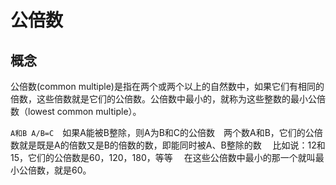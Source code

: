 # 公倍数

## 概念

公倍数(common multiple)是指在两个或两个以上的自然数中，如果它们有相同的倍数，这些倍数就是它们的公倍数。公倍数中最小的，就称为这些整数的最小公倍数（lowest common multiple）。

`A和B A/B=C`　如果A能被B整除，则A为B和C的公倍数　两个数A和B，它们的公倍数就是既是A的倍数又是B的倍数的数，即能同时被A、B整除的数 　比如说：12和15，它们的公倍数是60，120，180，等等 　在这些公倍数中最小的那一个就叫最小公倍数，就是60。
